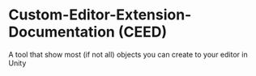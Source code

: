 # Custom-Editor-Extension-Documentation (CEED)
A tool that show most (if not all) objects you can create to your editor in Unity
